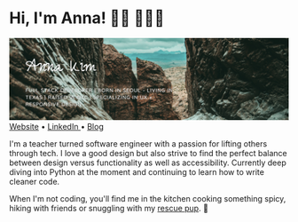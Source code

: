 # Hi, I'm Anna! 👋🏻 👩🏻‍💻

<a href="https://annakim.dev" target="_new"><img src='image (4).png'> </img></a>
<centered><a href="https://annakim.dev">Website</a> • <a href="https://www.linkedin.com/in/devannakim/"> LinkedIn </a> • <a href="https://annacodes.medium.com/">Blog</a></centered>

I'm a teacher turned software engineer with a passion for lifting others through tech. I love a good design but also strive to find the perfect balance between design versus functionality as well as accessibility. Currently deep diving into Python at the moment and continuing to learn how to write cleaner code.

When I'm not coding, you'll find me in the kitchen cooking something spicy, hiking with friends or snuggling with my <a href="https://www.instagram.com/coopersadventuresnyc/">rescue pup</a>. 🐶


<!-- ## 🎬 Personal Projects
- <a href="https://youtu.be/XhGUIsml7eE"> NYC School Monitor </a>(<b>education, reviews, nyc</b>) React | Redux | JS | Semantic UI
- <a href="https://youtu.be/hAE1uylB2h4"> Netflax </a> (<b>entertainment, movies, TV shows</b>) React | JS | CSS
- <a href="https://youtu.be/Krfr_3usRQk"> Life After Covid </a>(<b>e-commmerce, covid, ppe, health</b>) JS | Rails API | Bootstrap
- <a href="https://youtu.be/nC7PQP0Lf2o"> Coterie </a>(<b>online community, communication, event hosting</b>) Rails | CSS | SASS 
- Deployed: <a href="https://guarded-escarpment-91959.herokuapp.com/">Coterie LIVE </a> 🌎 -->
